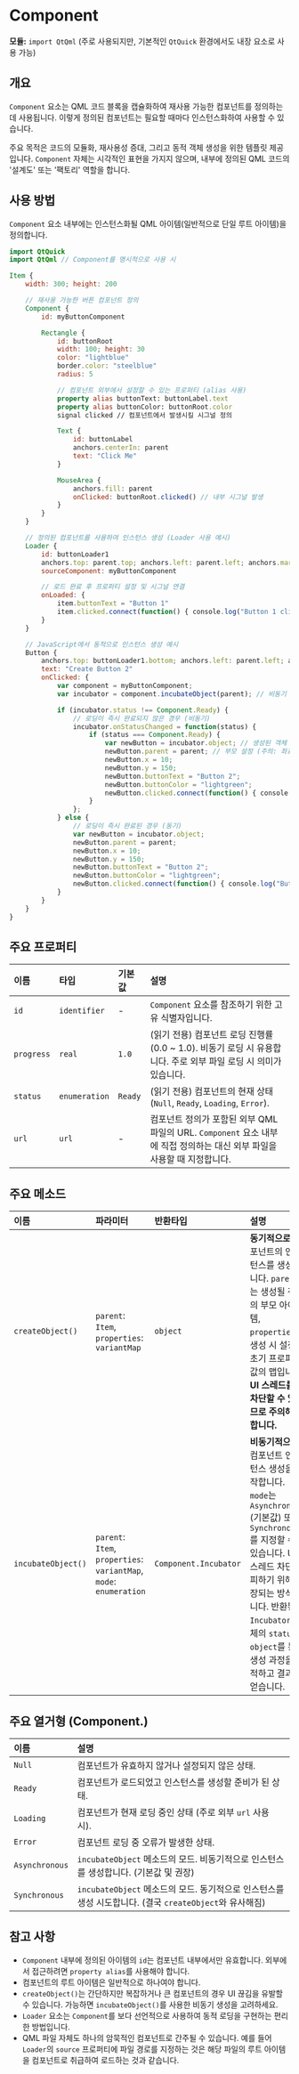 # Component

**모듈:** `import QtQml` (주로 사용되지만, 기본적인 `QtQuick` 환경에서도 내장 요소로 사용 가능)

## 개요

`Component` 요소는 QML 코드 블록을 캡슐화하여 재사용 가능한 컴포넌트를 정의하는 데 사용됩니다. 이렇게 정의된 컴포넌트는 필요할 때마다 인스턴스화하여 사용할 수 있습니다.

주요 목적은 코드의 모듈화, 재사용성 증대, 그리고 동적 객체 생성을 위한 템플릿 제공입니다. `Component` 자체는 시각적인 표현을 가지지 않으며, 내부에 정의된 QML 코드의 '설계도' 또는 '팩토리' 역할을 합니다.

## 사용 방법

`Component` 요소 내부에는 인스턴스화될 QML 아이템(일반적으로 단일 루트 아이템)을 정의합니다.

```qml
import QtQuick
import QtQml // Component를 명시적으로 사용 시

Item {
    width: 300; height: 200

    // 재사용 가능한 버튼 컴포넌트 정의
    Component {
        id: myButtonComponent

        Rectangle {
            id: buttonRoot
            width: 100; height: 30
            color: "lightblue"
            border.color: "steelblue"
            radius: 5

            // 컴포넌트 외부에서 설정할 수 있는 프로퍼티 (alias 사용)
            property alias buttonText: buttonLabel.text
            property alias buttonColor: buttonRoot.color
            signal clicked // 컴포넌트에서 발생시킬 시그널 정의

            Text {
                id: buttonLabel
                anchors.centerIn: parent
                text: "Click Me"
            }

            MouseArea {
                anchors.fill: parent
                onClicked: buttonRoot.clicked() // 내부 시그널 발생
            }
        }
    }

    // 정의된 컴포넌트를 사용하여 인스턴스 생성 (Loader 사용 예시)
    Loader {
        id: buttonLoader1
        anchors.top: parent.top; anchors.left: parent.left; anchors.margins: 10
        sourceComponent: myButtonComponent

        // 로드 완료 후 프로퍼티 설정 및 시그널 연결
        onLoaded: {
            item.buttonText = "Button 1"
            item.clicked.connect(function() { console.log("Button 1 clicked!") })
        }
    }

    // JavaScript에서 동적으로 인스턴스 생성 예시
    Button {
        anchors.top: buttonLoader1.bottom; anchors.left: parent.left; anchors.margins: 10
        text: "Create Button 2"
        onClicked: {
            var component = myButtonComponent;
            var incubator = component.incubateObject(parent); // 비동기 생성 시작

            if (incubator.status !== Component.Ready) {
                // 로딩이 즉시 완료되지 않은 경우 (비동기)
                incubator.onStatusChanged = function(status) {
                    if (status === Component.Ready) {
                        var newButton = incubator.object; // 생성된 객체 가져오기
                        newButton.parent = parent; // 부모 설정 (주의: 좌표계 및 레이아웃 고려 필요)
                        newButton.x = 10;
                        newButton.y = 150;
                        newButton.buttonText = "Button 2";
                        newButton.buttonColor = "lightgreen";
                        newButton.clicked.connect(function() { console.log("Button 2 clicked!") });
                    }
                };
            } else {
                // 로딩이 즉시 완료된 경우 (동기)
                var newButton = incubator.object;
                newButton.parent = parent;
                newButton.x = 10;
                newButton.y = 150;
                newButton.buttonText = "Button 2";
                newButton.buttonColor = "lightgreen";
                newButton.clicked.connect(function() { console.log("Button 2 clicked!") });
            }
        }
    }
}
```

## 주요 프로퍼티

| 이름         | 타입        | 기본값 | 설명                                                                                                |
| :----------- | :---------- | :----- | :-------------------------------------------------------------------------------------------------- |
| `id`         | `identifier`| -      | `Component` 요소를 참조하기 위한 고유 식별자입니다.                                                    |
| `progress`   | `real`      | `1.0`  | (읽기 전용) 컴포넌트 로딩 진행률 (0.0 ~ 1.0). 비동기 로딩 시 유용합니다. 주로 외부 파일 로딩 시 의미가 있습니다. |
| `status`     | `enumeration`| `Ready`| (읽기 전용) 컴포넌트의 현재 상태 (`Null`, `Ready`, `Loading`, `Error`).                                |
| `url`        | `url`       | -      | 컴포넌트 정의가 포함된 외부 QML 파일의 URL. `Component` 요소 내부에 직접 정의하는 대신 외부 파일을 사용할 때 지정합니다. |

## 주요 메소드

| 이름             | 파라미터                                     | 반환타입        | 설명                                                                                                                                 |
| :--------------- | :------------------------------------------- | :-------------- | :----------------------------------------------------------------------------------------------------------------------------------- |
| `createObject()` | `parent`: `Item`, `properties`: `variantMap` | `object`        | **동기적으로** 컴포넌트의 인스턴스를 생성합니다. `parent`는 생성될 객체의 부모 아이템, `properties`는 생성 시 설정할 초기 프로퍼티 값의 맵입니다. **UI 스레드를 차단할 수 있으므로 주의해야 합니다.** |
| `incubateObject()`| `parent`: `Item`, `properties`: `variantMap`, `mode`: `enumeration` | `Component.Incubator` | **비동기적으로** 컴포넌트 인스턴스 생성을 시작합니다. `mode`는 `Asynchronous` (기본값) 또는 `Synchronous`를 지정할 수 있습니다. UI 스레드 차단을 피하기 위해 권장되는 방식입니다. 반환된 `Incubator` 객체의 `status`와 `object`를 통해 생성 과정을 추적하고 결과를 얻습니다. |

## 주요 열거형 (Component.)

| 이름          | 설명                                                                                                 |
| :------------ | :--------------------------------------------------------------------------------------------------- |
| `Null`        | 컴포넌트가 유효하지 않거나 설정되지 않은 상태.                                                           |
| `Ready`       | 컴포넌트가 로드되었고 인스턴스를 생성할 준비가 된 상태.                                                    |
| `Loading`     | 컴포넌트가 현재 로딩 중인 상태 (주로 외부 `url` 사용 시).                                                |
| `Error`       | 컴포넌트 로딩 중 오류가 발생한 상태.                                                                      |
| `Asynchronous`| `incubateObject` 메소드의 모드. 비동기적으로 인스턴스를 생성합니다. (기본값 및 권장)                        |
| `Synchronous` | `incubateObject` 메소드의 모드. 동기적으로 인스턴스를 생성 시도합니다. (결국 `createObject`와 유사해짐) |

## 참고 사항

*   `Component` 내부에 정의된 아이템의 `id`는 컴포넌트 내부에서만 유효합니다. 외부에서 접근하려면 `property alias`를 사용해야 합니다.
*   컴포넌트의 루트 아이템은 일반적으로 하나여야 합니다.
*   `createObject()`는 간단하지만 복잡하거나 큰 컴포넌트의 경우 UI 끊김을 유발할 수 있습니다. 가능하면 `incubateObject()`를 사용한 비동기 생성을 고려하세요.
*   `Loader` 요소는 `Component`를 보다 선언적으로 사용하여 동적 로딩을 구현하는 편리한 방법입니다.
*   QML 파일 자체도 하나의 암묵적인 컴포넌트로 간주될 수 있습니다. 예를 들어 `Loader`의 `source` 프로퍼티에 파일 경로를 지정하는 것은 해당 파일의 루트 아이템을 컴포넌트로 취급하여 로드하는 것과 같습니다. 